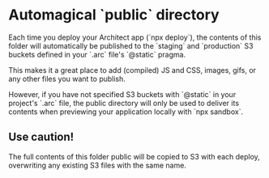 # Automagical \`public\` directory

Each time you deploy your Architect app (\`npx deploy\`), the contents of this folder will automatically be published to the \`staging\` and \`production\` S3 buckets defined in your \`.arc\` file's \`@static\` pragma.

This makes it a great place to add (compiled) JS and CSS, images, gifs, or any other files you want to publish.

However, if you have not specified S3 buckets with \`@static\` in your project's \`.arc\` file, the public directory will only be used to deliver its contents when previewing your application locally with \`npx sandbox\`.


## Use caution!

The full contents of this folder public will be copied to S3 with each deploy, overwriting any existing S3 files with the same name.